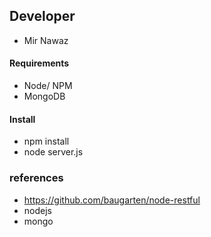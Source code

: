 ## Developer
* Mir Nawaz

#### Requirements
* Node/ NPM
* MongoDB

#### Install
* npm install
* node server.js

### references 
* https://github.com/baugarten/node-restful
* nodejs
* mongo
